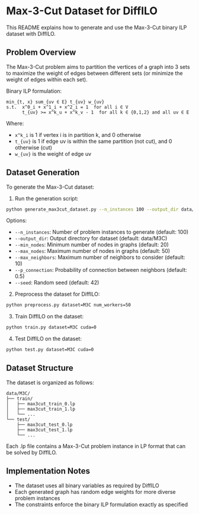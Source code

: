# Max-3-Cut Dataset for DiffILO

This README explains how to generate and use the Max-3-Cut binary ILP dataset with DiffILO.

## Problem Overview

The Max-3-Cut problem aims to partition the vertices of a graph into 3 sets to maximize the weight of edges between different sets (or minimize the weight of edges within each set).

Binary ILP formulation:
```
min_{t, x} sum_{uv ∈ E} t_{uv} w_{uv}
s.t.  x^0_i + x^1_i + x^2_i = 1  for all i ∈ V
      t_{uv} >= x^k_u + x^k_v - 1  for all k ∈ {0,1,2} and all uv ∈ E
```

Where:
- `x^k_i` is 1 if vertex i is in partition k, and 0 otherwise
- `t_{uv}` is 1 if edge uv is within the same partition (not cut), and 0 otherwise (cut)
- `w_{uv}` is the weight of edge uv

## Dataset Generation

To generate the Max-3-Cut dataset:

1. Run the generation script:
```bash
python generate_max3cut_dataset.py --n_instances 100 --output_dir data/M3C --min_nodes 20 --max_nodes 50
```

Options:
- `--n_instances`: Number of problem instances to generate (default: 100)
- `--output_dir`: Output directory for dataset (default: data/M3C)
- `--min_nodes`: Minimum number of nodes in graphs (default: 20)
- `--max_nodes`: Maximum number of nodes in graphs (default: 50)
- `--max_neighbors`: Maximum number of neighbors to consider (default: 10)
- `--p_connection`: Probability of connection between neighbors (default: 0.5)
- `--seed`: Random seed (default: 42)

2. Preprocess the dataset for DiffILO:
```bash
python preprocess.py dataset=M3C num_workers=50
```

3. Train DiffILO on the dataset:
```bash
python train.py dataset=M3C cuda=0
```

4. Test DiffILO on the dataset:
```bash
python test.py dataset=M3C cuda=0
```

## Dataset Structure

The dataset is organized as follows:
```
data/M3C/
├── train/
│   ├── max3cut_train_0.lp
│   ├── max3cut_train_1.lp
│   └── ...
└── test/
    ├── max3cut_test_0.lp
    ├── max3cut_test_1.lp
    └── ...
```

Each .lp file contains a Max-3-Cut problem instance in LP format that can be solved by DiffILO.

## Implementation Notes

- The dataset uses all binary variables as required by DiffILO
- Each generated graph has random edge weights for more diverse problem instances
- The constraints enforce the binary ILP formulation exactly as specified 